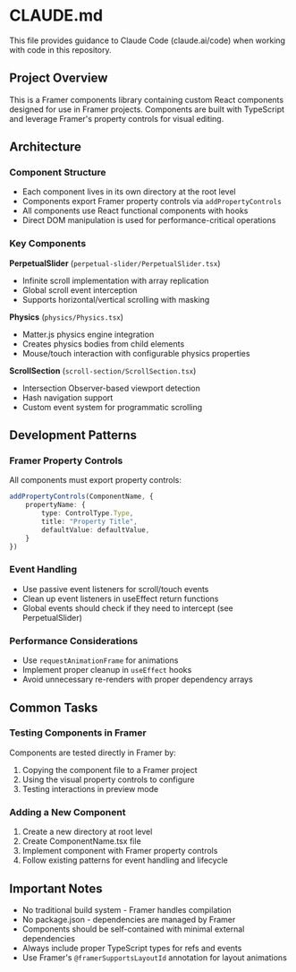 # CLAUDE.md

This file provides guidance to Claude Code (claude.ai/code) when working with code in this repository.

## Project Overview

This is a Framer components library containing custom React components designed for use in Framer projects. Components are built with TypeScript and leverage Framer's property controls for visual editing.

## Architecture

### Component Structure
- Each component lives in its own directory at the root level
- Components export Framer property controls via `addPropertyControls`
- All components use React functional components with hooks
- Direct DOM manipulation is used for performance-critical operations

### Key Components

**PerpetualSlider** (`perpetual-slider/PerpetualSlider.tsx`)
- Infinite scroll implementation with array replication
- Global scroll event interception
- Supports horizontal/vertical scrolling with masking

**Physics** (`physics/Physics.tsx`)
- Matter.js physics engine integration
- Creates physics bodies from child elements
- Mouse/touch interaction with configurable physics properties

**ScrollSection** (`scroll-section/ScrollSection.tsx`)
- Intersection Observer-based viewport detection
- Hash navigation support
- Custom event system for programmatic scrolling

## Development Patterns

### Framer Property Controls
All components must export property controls:
```typescript
addPropertyControls(ComponentName, {
    propertyName: {
        type: ControlType.Type,
        title: "Property Title",
        defaultValue: defaultValue,
    }
})
```

### Event Handling
- Use passive event listeners for scroll/touch events
- Clean up event listeners in useEffect return functions
- Global events should check if they need to intercept (see PerpetualSlider)

### Performance Considerations
- Use `requestAnimationFrame` for animations
- Implement proper cleanup in `useEffect` hooks
- Avoid unnecessary re-renders with proper dependency arrays

## Common Tasks

### Testing Components in Framer
Components are tested directly in Framer by:
1. Copying the component file to a Framer project
2. Using the visual property controls to configure
3. Testing interactions in preview mode

### Adding a New Component
1. Create a new directory at root level
2. Create ComponentName.tsx file
3. Implement component with Framer property controls
4. Follow existing patterns for event handling and lifecycle

## Important Notes

- No traditional build system - Framer handles compilation
- No package.json - dependencies are managed by Framer
- Components should be self-contained with minimal external dependencies
- Always include proper TypeScript types for refs and events
- Use Framer's `@framerSupportsLayoutId` annotation for layout animations